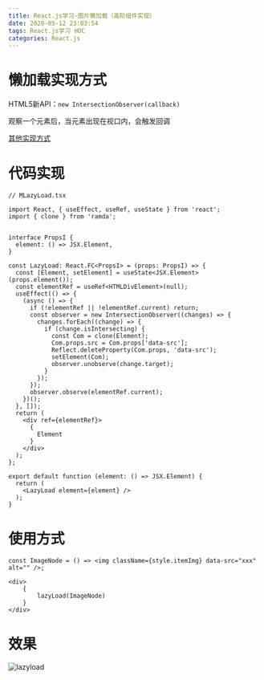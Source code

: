 ```yaml
---
title: React.js学习-图片懒加载（高阶组件实现）
date: 2020-05-12 23:03:54
tags: React.js学习 HOC
categories: React.js
---
```


# 懒加载实现方式

HTML5新API：`new IntersectionObserver(callback)`

观察一个元素后，当元素出现在视口内，会触发回调

[其他实现方式]([http://blog.p18c.top/2020/04/24/%E5%89%8D%E7%AB%AF%E6%9E%B6%E6%9E%84&%E8%BD%AF%E5%AE%9E%E5%8A%9B-%E9%A2%84%E5%8A%A0%E8%BD%BD&%E6%87%92%E5%8A%A0%E8%BD%BD/](http://blog.p18c.top/2020/04/24/前端架构&软实力-预加载&懒加载/))

# 代码实现

``` tsx
// MLazyLoad.tsx

import React, { useEffect, useRef, useState } from 'react';
import { clone } from 'ramda';


interface PropsI {
  element: () => JSX.Element,
}

const LazyLoad: React.FC<PropsI> = (props: PropsI) => {
  const [Element, setElement] = useState<JSX.Element>(props.element());
  const elementRef = useRef<HTMLDivElement>(null);
  useEffect(() => {
    (async () => {
      if (!elementRef || !elementRef.current) return;
      const observer = new IntersectionObserver((changes) => {
        changes.forEach((change) => {
          if (change.isIntersecting) {
            const Com = clone(Element);
            Com.props.src = Com.props['data-src'];
            Reflect.deleteProperty(Com.props, 'data-src');
            setElement(Com);
            observer.unobserve(change.target);
          }
        });
      });
      observer.observe(elementRef.current);
    })();
  }, []);
  return (
    <div ref={elementRef}>
      {
        Element
      }
    </div>
  );
};

export default function (element: () => JSX.Element) {
  return (
    <LazyLoad element={element} />
  );
}
```

# 使用方式

``` tsx
const ImageNode = () => <img className={style.itemImg} data-src="xxx" alt="" />;

<div>
	{
        lazyLoad(ImageNode)
    }
</div>
```

# 效果

![lazyload](https://mrrsblog.oss-cn-shanghai.aliyuncs.com/lazyload.gif)